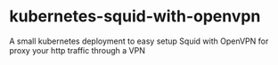 # kubernetes-squid-with-openvpn
A small  kubernetes deployment to easy setup Squid with OpenVPN for proxy your http traffic through a VPN

